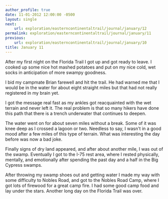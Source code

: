 ```yaml
---
author_profile: true
date: 11-01-2012 12:00:00 -0500
layout: single
next:
    url: exploration/easterncontinentaltrail/journal/january/12
permalink: exploration/easterncontinentaltrail/journal/january/11
previous:
    url: exploration/easterncontinentaltrail/journal/january/10
title: January 11
---
```

After my first night on the Florida Trail I got up and got ready to leave. I cooked up some nice hot mashed potatoes and put on my nice cold, wet socks in anticipation of more swampy goodness.

I bid my campmate Brian farewell and hit the trail. He had warned me that I would be in the water for about eight straight miles but that had not really registered in my brain yet.

I got the message real fast as my ankles got reacquainted with the wet terrain and never left it. The real problem is that so many hikers have done this path that there is a trench underwater that continues to deepen.

The water went on for about seven miles without a break. Some of it was knee deep as I crossed a lagoon or two. Needless to say, I wasn't in a good mood after a few miles of this type of terrain. What was interesting the day before was now a bad joke.

Finally signs of dry land appeared, and after about another mile, I was out of the swamp. Eventually I got to the I-75 rest area, where I rested physically, mentally, and emotionally after spending the past day and a half in the Big Cypress swamps.

After throwing my swamp shoes out and getting water I made my way with some difficulty to Nobles Road, and got to the Nobles Road Camp, where I got lots of firewood for a great camp fire. I had some good camp food and lay under the stars. Another long day on the Florida Trail was over.